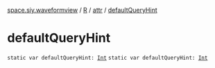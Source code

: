 [space.siy.waveformview](../../index.md) / [R](../index.md) / [attr](index.md) / [defaultQueryHint](./default-query-hint.md)

# defaultQueryHint

`static var defaultQueryHint: `[`Int`](https://kotlinlang.org/api/latest/jvm/stdlib/kotlin/-int/index.html)
`static var defaultQueryHint: `[`Int`](https://kotlinlang.org/api/latest/jvm/stdlib/kotlin/-int/index.html)